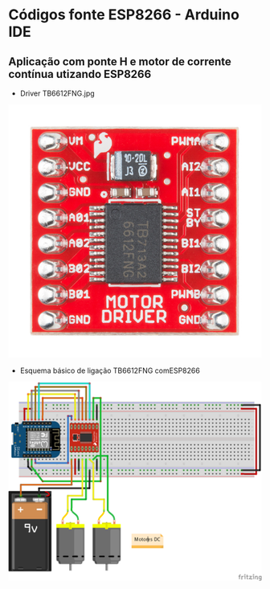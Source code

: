 # Códigos fonte ESP8266 - Arduino IDE

Aplicação com ponte H e motor de corrente contínua utizando ESP8266
------
* Driver TB6612FNG.jpg
<p align="center">
  <img src="../../../../Imagens/TB6612FNG.jpg" width="640">
</p>

* Esquema básico de ligação TB6612FNG comESP8266
<p align="center">
  <img src="../../../../Imagens/D1-mini_TB6612_bb.png" width="640">
</p>
